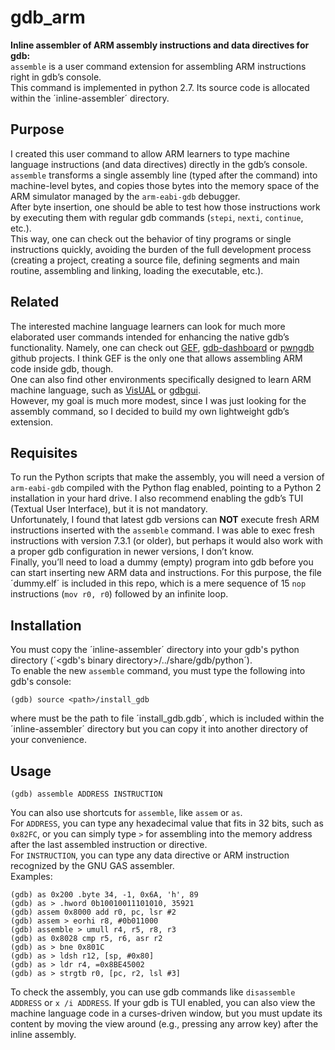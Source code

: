 # gdb_arm
**Inline assembler of ARM assembly instructions and data directives for gdb:**<br>
`assemble` is a user command extension for assembling ARM instructions right in gdb’s console.<br>
This command is implemented in python 2.7. Its source code is allocated within the ´inline-assembler´ directory.<br>

## Purpose
I created this user command to allow ARM learners to type machine language instructions (and data directives) directly in the gdb’s console.<br>
`assemble` transforms a single assembly line (typed after the command) into machine-level bytes, and copies those bytes into the memory space of the ARM simulator managed by the `arm-eabi-gdb` debugger.<br>
After byte insertion, one should be able to test how those instructions work by executing them with regular gdb commands (`stepi`, `nexti`, `continue`, etc.).<br>
This way, one can check out the behavior of tiny programs or single instructions quickly, avoiding the burden of the full development process (creating a project, creating a source file, defining segments and main routine, assembling and linking, loading the executable, etc.).<br>

## Related
The interested machine language learners can look for much more elaborated user commands intended for enhancing the native gdb’s functionality. Namely, one can check out [GEF]( https://github.com/hugsy/gef), [gdb-dashboard](https://github.com/cyrus-and/gdb-dashboard) or [pwngdb](https://github.com/pwndbg/pwndbg) github projects. I think GEF is the only one that allows assembling ARM code inside gdb, though.<br>
One can also find other environments specifically designed to learn ARM machine language, such as [VisUAL](https://salmanarif.bitbucket.io/visual/) or [gdbgui](https://pypi.org/project/gdbgui/0.7.9.4/).<br>
However, my goal is much more modest, since I was just looking for the assembly command, so I decided to build my own lightweight gdb’s extension.<br>

## Requisites
To run the Python scripts that make the assembly, you will need a version of `arm-eabi-gdb` compiled with the Python flag enabled, pointing to a Python 2 installation in your hard drive. I also recommend enabling the gdb’s TUI (Textual User Interface), but it is not mandatory.<br>
Unfortunately, I found that latest gdb versions can **NOT** execute fresh ARM instructions inserted with the `assemble` command. I was able to exec fresh instructions with version 7.3.1 (or older), but perhaps it would also work with a proper gdb configuration in newer versions, I don’t know.<br>
Finally, you’ll need to load a dummy (empty) program into gdb before you can start inserting new ARM data and instructions. For this purpose, the file ´dummy.elf´ is included in this repo, which is a mere sequence of 15 `nop` instructions (`mov r0, r0`) followed by an infinite loop.<br>


## Installation
You must copy the ´inline-assembler´ directory into your gdb's python directory (´<gdb's binary directory>/../share/gdb/python´).<br>
To enable the new `assemble` command, you must type the following into gdb's console:
```
(gdb) source <path>/install_gdb
```
where <path > must be the path to file ´install_gdb.gdb´, which is included within the ´inline-assembler´ directory but you can copy it into another directory of your convenience.<br> 

## Usage
```
(gdb) assemble ADDRESS INSTRUCTION
```
You can also use shortcuts for `assemble`, like `assem` or `as`.<br>
For `ADDRESS`, you can type any hexadecimal value that fits in 32 bits, such as `0x82FC`, or you can simply type `>` for assembling into the memory address after the last assembled instruction or directive.<br>
For `INSTRUCTION`, you can type any data directive or ARM instruction recognized by the GNU GAS assembler.<br>
Examples:<br>
```
(gdb) as 0x200 .byte 34, -1, 0x6A, 'h', 89
(gdb) as > .hword 0b10010011101010, 35921
(gdb) assem 0x8000 add r0, pc, lsr #2
(gdb) assem > eorhi r8, #0b011000
(gdb) assemble > umull r4, r5, r8, r3
(gdb) as 0x8028 cmp r5, r6, asr r2
(gdb) as > bne 0x801C
(gdb) as > ldsh r12, [sp, #0x80]
(gdb) as > ldr r4, =0x8BE45002
(gdb) as > strgtb r0, [pc, r2, lsl #3]
```
To check the assembly, you can use gdb commands like `disassemble ADDRESS` or `x /i ADDRESS`. If your gdb is TUI enabled, you can also view the machine language code in a curses-driven window, but you must update its content by moving the view around (e.g., pressing any arrow key) after the inline assembly.
